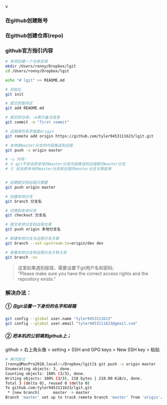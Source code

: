 v
### 在github创建账号

### 在github创建仓库(repo)

### github官方指引内容

```bash
# 本地创建一个仓库目录
mkdir /Users/ronny/Dropbox/lgit
cd /Users/ronny/Dropbox/lgit

echo "# lgit" >> README.md

# 初始化
git init

# 提交到暂存区
git add README.md

# 提交到仓库，-m表示备注信息
git commit -m "first commit"

# 远程库的名字就是origin
git remote add origin https://github.com/tyler9453111623/lgit.git

# 本地库master分支的内容推送到远程
git push -u origin master

# -u 作用：
# ① git不但会把本地的master分支内容推送的远程新的master分支
# ② 还会把本地的master分支和远程的master分支关联起来


# 后期提交到远程只需要
git push origin master

# 创建本地分支
git branch 分支名

# 切换到本地分支
git checkout 分支名

# 提交本地分支到远程仓库
git push origin 本地分支名

# 新建本地分支与远程分支关联
git branch --set-upstream-to=origin/dev dev

# 查看本地分支和远程分支关联关系
git branch -vv

```

> 这里如果遇到报错，需要设置下git用户名和密码;  
"Please make sure you have the correct access rights and the repository exists."

### 解决办法：

##### ① 在git设置一下身份的名字和邮箱
```bash
git config --global user.name "tyler9453111623"
git config --global user.email "tyler9453111623@gmail.com"

```

##### ② 把本机的公钥填到github上；
github > 右上角头像 > setting > SSH and GPG keys > New SSH key > 粘贴


```bash
# 再次尝试
[ronny@MacPro2018.local:~/Dropbox/lgit]$ git push -u origin master
Enumerating objects: 3, done.
Counting objects: 100% (3/3), done.
Writing objects: 100% (3/3), 218 bytes | 218.00 KiB/s, done.
Total 3 (delta 0), reused 0 (delta 0)
To github.com:tyler9453111623/lgit.git
 * [new branch]      master -> master
Branch 'master' set up to track remote branch 'master' from 'origin'.

```

